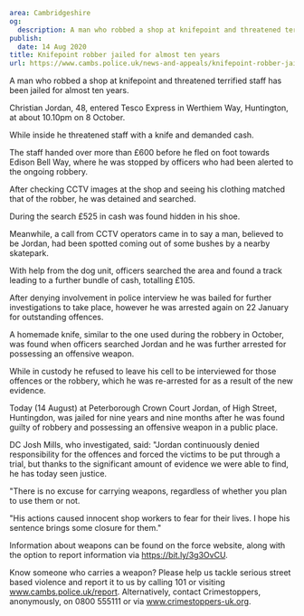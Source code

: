 ```yaml
area: Cambridgeshire
og:
  description: A man who robbed a shop at knifepoint and threatened terrified staff has been jailed for almost ten years.
publish:
  date: 14 Aug 2020
title: Knifepoint robber jailed for almost ten years
url: https://www.cambs.police.uk/news-and-appeals/knifepoint-robber-jailed-for-almost-ten-years
```

A man who robbed a shop at knifepoint and threatened terrified staff has been jailed for almost ten years.

Christian Jordan, 48, entered Tesco Express in Werthiem Way, Huntington, at about 10.10pm on 8 October.

While inside he threatened staff with a knife and demanded cash.

The staff handed over more than £600 before he fled on foot towards Edison Bell Way, where he was stopped by officers who had been alerted to the ongoing robbery.

After checking CCTV images at the shop and seeing his clothing matched that of the robber, he was detained and searched.

During the search £525 in cash was found hidden in his shoe.

Meanwhile, a call from CCTV operators came in to say a man, believed to be Jordan, had been spotted coming out of some bushes by a nearby skatepark.

With help from the dog unit, officers searched the area and found a track leading to a further bundle of cash, totalling £105.

After denying involvement in police interview he was bailed for further investigations to take place, however he was arrested again on 22 January for outstanding offences.

A homemade knife, similar to the one used during the robbery in October, was found when officers searched Jordan and he was further arrested for possessing an offensive weapon.

While in custody he refused to leave his cell to be interviewed for those offences or the robbery, which he was re-arrested for as a result of the new evidence.

Today (14 August) at Peterborough Crown Court Jordan, of High Street, Huntingdon, was jailed for nine years and nine months after he was found guilty of robbery and possessing an offensive weapon in a public place.

DC Josh Mills, who investigated, said: "Jordan continuously denied responsibility for the offences and forced the victims to be put through a trial, but thanks to the significant amount of evidence we were able to find, he has today seen justice.

"There is no excuse for carrying weapons, regardless of whether you plan to use them or not.

"His actions caused innocent shop workers to fear for their lives. I hope his sentence brings some closure for them."

Information about weapons can be found on the force website, along with the option to report information via https://bit.ly/3g3OvCU.

Know someone who carries a weapon? Please help us tackle serious street based violence and report it to us by calling 101 or visiting www.cambs.police.uk/report. Alternatively, contact Crimestoppers, anonymously, on 0800 555111 or via www.crimestoppers-uk.org.
